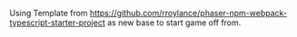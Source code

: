 Using Template from https://github.com/rroylance/phaser-npm-webpack-typescript-starter-project as new base to start game off from.